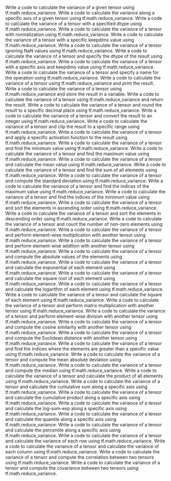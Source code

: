 Write a code to calculate the variance of a given tensor using tf.math.reduce_variance.
Write a code to calculate the variance along a specific axis of a given tensor using tf.math.reduce_variance.
Write a code to calculate the variance of a tensor with a specified dtype using tf.math.reduce_variance.
Write a code to calculate the variance of a tensor with normalization using tf.math.reduce_variance.
Write a code to calculate the variance of a tensor with a specific keepdims value using tf.math.reduce_variance.
Write a code to calculate the variance of a tensor ignoring NaN values using tf.math.reduce_variance.
Write a code to calculate the variance of a tensor and specify the dtype of the result using tf.math.reduce_variance.
Write a code to calculate the variance of a tensor with a specific axis and keepdims value using tf.math.reduce_variance.
Write a code to calculate the variance of a tensor and specify a name for the operation using tf.math.reduce_variance.
Write a code to calculate the variance of a tensor using tf.math.reduce_variance and print the result.
Write a code to calculate the variance of a tensor using tf.math.reduce_variance and store the result in a variable.
Write a code to calculate the variance of a tensor using tf.math.reduce_variance and return the result.
Write a code to calculate the variance of a tensor and round the result to a specific decimal place using tf.math.reduce_variance.
Write a code to calculate the variance of a tensor and convert the result to an integer using tf.math.reduce_variance.
Write a code to calculate the variance of a tensor and clip the result to a specific range using tf.math.reduce_variance.
Write a code to calculate the variance of a tensor and apply a specific activation function to the result using tf.math.reduce_variance.
Write a code to calculate the variance of a tensor and find the minimum value using tf.math.reduce_variance.
Write a code to calculate the variance of a tensor and find the maximum value using tf.math.reduce_variance.
Write a code to calculate the variance of a tensor and calculate the mean value using tf.math.reduce_variance.
Write a code to calculate the variance of a tensor and find the sum of all elements using tf.math.reduce_variance.
Write a code to calculate the variance of a tensor and compute the standard deviation using tf.math.reduce_variance.
Write a code to calculate the variance of a tensor and find the indices of the maximum value using tf.math.reduce_variance.
Write a code to calculate the variance of a tensor and find the indices of the minimum value using tf.math.reduce_variance.
Write a code to calculate the variance of a tensor and sort the elements in ascending order using tf.math.reduce_variance.
Write a code to calculate the variance of a tensor and sort the elements in descending order using tf.math.reduce_variance.
Write a code to calculate the variance of a tensor and count the number of non-zero elements using tf.math.reduce_variance.
Write a code to calculate the variance of a tensor and perform element-wise multiplication with another tensor using tf.math.reduce_variance.
Write a code to calculate the variance of a tensor and perform element-wise addition with another tensor using tf.math.reduce_variance.
Write a code to calculate the variance of a tensor and compute the absolute values of the elements using tf.math.reduce_variance.
Write a code to calculate the variance of a tensor and calculate the exponential of each element using tf.math.reduce_variance.
Write a code to calculate the variance of a tensor and calculate the square root of each element using tf.math.reduce_variance.
Write a code to calculate the variance of a tensor and calculate the logarithm of each element using tf.math.reduce_variance.
Write a code to calculate the variance of a tensor and calculate the square of each element using tf.math.reduce_variance.
Write a code to calculate the variance of a tensor and perform matrix multiplication with another tensor using tf.math.reduce_variance.
Write a code to calculate the variance of a tensor and perform element-wise division with another tensor using tf.math.reduce_variance.
Write a code to calculate the variance of a tensor and compute the cosine similarity with another tensor using tf.math.reduce_variance.
Write a code to calculate the variance of a tensor and compute the Euclidean distance with another tensor using tf.math.reduce_variance.
Write a code to calculate the variance of a tensor and find the indices where the elements are greater than a specific value using tf.math.reduce_variance.
Write a code to calculate the variance of a tensor and compute the mean absolute deviation using tf.math.reduce_variance.
Write a code to calculate the variance of a tensor and compute the median using tf.math.reduce_variance.
Write a code to calculate the variance of a tensor and calculate the product of all elements using tf.math.reduce_variance.
Write a code to calculate the variance of a tensor and calculate the cumulative sum along a specific axis using tf.math.reduce_variance.
Write a code to calculate the variance of a tensor and calculate the cumulative product along a specific axis using tf.math.reduce_variance.
Write a code to calculate the variance of a tensor and calculate the log-sum-exp along a specific axis using tf.math.reduce_variance.
Write a code to calculate the variance of a tensor and calculate the quantile along a specific axis using tf.math.reduce_variance.
Write a code to calculate the variance of a tensor and calculate the percentile along a specific axis using tf.math.reduce_variance.
Write a code to calculate the variance of a tensor and calculate the variance of each row using tf.math.reduce_variance.
Write a code to calculate the variance of a tensor and calculate the variance of each column using tf.math.reduce_variance.
Write a code to calculate the variance of a tensor and compute the correlation between two tensors using tf.math.reduce_variance.
Write a code to calculate the variance of a tensor and compute the covariance between two tensors using tf.math.reduce_variance.